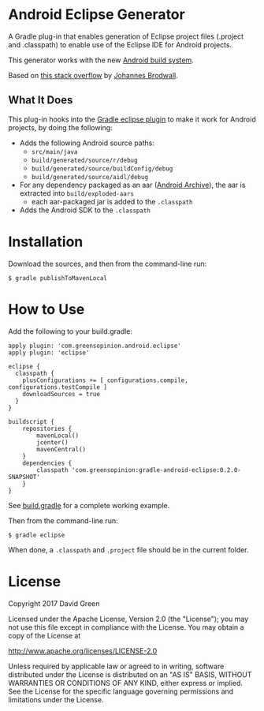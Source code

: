 Android Eclipse Generator
=========================

A Gradle plug-in that enables generation of Eclipse project files (.project and .classpath) to enable use of the Eclipse IDE for Android projects.

This generator works with the new [Android build system](http://tools.android.com/tech-docs/new-build-system).

Based on [this stack overflow](http://stackoverflow.com/questions/17470831/how-to-use-gradle-to-generate-eclipse-and-intellij-project-files-for-android-pro) by [Johannes Brodwall](http://stackoverflow.com/users/27658/johannes-brodwall).

What It Does
------------

This plug-in hooks into the [Gradle eclipse plugin](https://docs.gradle.org/current/userguide/eclipse_plugin.html) to make it work for Android projects, by doing the following:

 * Adds the following Android source paths:
    * `src/main/java`
    * `build/generated/source/r/debug`
    * `build/generated/source/buildConfig/debug`
    * `build/generated/source/aidl/debug`
 * For any dependency packaged as an aar ([Android Archive](https://developer.android.com/studio/projects/android-library.html)), the aar is extracted into `build/exploded-aars`
    * each aar-packaged jar is added to the `.classpath`
 * Adds the Android SDK to the `.classpath`

Installation
============

Download the sources, and then from the command-line run:

    $ gradle publishToMavenLocal

How to Use
==========

Add the following to your build.gradle:

    apply plugin: 'com.greensopinion.android.eclipse'
    apply plugin: 'eclipse'

	eclipse {
	  classpath {
	    plusConfigurations += [ configurations.compile, configurations.testCompile ]
	    downloadSources = true
	  }
	}

	buildscript {
	    repositories {
	        mavenLocal()
	        jcenter()
	        mavenCentral()
	    }
	    dependencies {
	        classpath 'com.greensopinion:gradle-android-eclipse:0.2.0-SNAPSHOT'
	    }
	}

See [build.gradle](https://github.com/greensopinion/gradle-android-eclipse/blob/master/src/test/SampleApplication/app/build.gradle) for a complete working example.

Then from the command-line run:

    $ gradle eclipse

When done, a `.classpath` and `.project` file should be in the current folder.

License
=======

Copyright 2017 David Green

Licensed under the Apache License, Version 2.0 (the "License"); you may not use this file except in compliance with the License. You may obtain a copy of the License at

http://www.apache.org/licenses/LICENSE-2.0

Unless required by applicable law or agreed to in writing, software distributed under the License is distributed on an "AS IS" BASIS, WITHOUT WARRANTIES OR CONDITIONS OF ANY KIND, either express or implied. See the License for the specific language governing permissions and limitations under the License.
